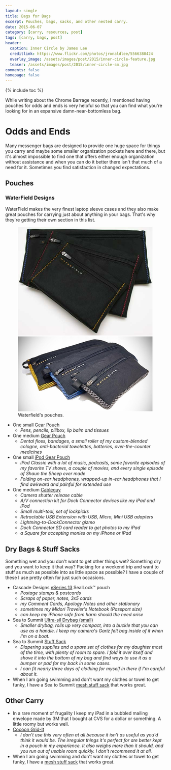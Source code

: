 ```yaml
---
layout: single
title: Bags for Bags
excerpt: Pouches, bags, sacks, and other nested carry.
date: 2015-06-07
category: [carry, resources, post]
tags: [carry, bags, post]
header: 
  caption: Inner Circle by James Lee
  creditlink: https://www.flickr.com/photos/jronaldlee/5566380424
  overlay_image: /assets/images/post/2015/inner-circle-feature.jpg
  teaser: /assets/images/post/2015/inner-circle-sm.jpg
comments: false
homepage: false
---
```


{% include toc %}

While writing about the Chrome Barrage recently, I mentioned having pouches for odds and ends is very helpful so that you can find what you're looking for in an expansive damn-near-bottomless bag.

# Odds and Ends

Many messenger bags are designed to provide one huge space for things you carry and maybe some smaller organization pockets here and there, but it's almost impossible to find one that offers either enough organization without assistance and when you can do it better there isn't that much of a need for it. Sometimes you find satisfaction in changed expectations.

## Pouches

### WaterField Designs

WaterField makes the very finest laptop sleeve cases and they also make great pouches for carrying just about anything in your bags. That's why they're getting their own section in this list.

<div id="content" class="page-content">
 <figure class="half" > 
    <a class="image-popup-vertical-fit" href="/assets/images/c/carry-waterfield-cableguy.jpg" title="Waterfield Ballstic (old version) Cable Guy">
    <img src="/assets/images/c/carry-waterfield-cableguy.jpg" alt="Waterfield Ballistic (old version) Cable Guy"></a>
    <a class="image-popup-vertical-fit" href="/assets/images/c/carry-waterfield-gear-pouch-630x350.jpg" title="Waterfield Ballistic Gear Pouch (Old Version)">
    <img src="/assets/images/c/carry-waterfield-gear-pouch-630x350.jpg" alt="Waterfield Ballistic Gear Pouch (Old Version)"></a>
  <figcaption>Waterfield's pouches.</figcaption>
 </figure>
</div>

<ul>
	<li>One small <a href="http://www.sfbags.com/products/gearpouch/gearpouch.htm">Gear Pouch</a>
<ul>
	<li><em>Pens, pencils, pillbox, lip balm and tissues</em></li>
</ul>
</li>
	<li>One medium <a href="http://www.sfbags.com/products/gearpouch/gearpouch.htm">Gear Pouch</a>
<ul>
	<li><em>Dental floss, bandages, a small roller of my custom-blended cologne, anti-bacterial towelettes, batteries, over-the-counter medicines</em></li>
</ul>
</li>
	<li>One small <a href="http://www.sfbags.com/products/ipodpouch/ipodgearpouch.htm">iPod Gear Pouch</a>
<ul>
	<li><em>iPod Classic with a lot of music, podcasts, some favorite episodes of my favorite TV shows, a couple of movies, and every single episode of Shaun the Sheep ever made</em></li>
	<li><em>Folding on-ear headphones, wrapped-up in-ear headphones that I find awkward and painful for extended use</em></li>
</ul>
</li>
	<li>One medium <a href="http://www.sfbags.com/products/cableguy/cableguy.htm">Cableguy</a>
<ul>
	<li><em>Camera shutter release cable</em></li>
	<li><em>A/V connection kit for Dock Connector devices like my iPad and iPod</em></li>
	<li><em>Small multi-tool, set of lockpicks</em></li>
	<li><em>Retractable USB Extension with USB, Micro, Mini USB adapters</em></li>
	<li><em>Lightning-to-DockConnector gizmo</em></li>
	<li><em>Dock Connector SD card reader to get photos to my iPad</em></li>
	<li><em>a Square for accepting monies on my iPhone or iPad</em></li>
</ul>
</li>
</ul>

## Dry Bags &amp; Stuff Sacks

Something wet and you don't want to get other things wet? Something dry and you want to keep it that way? Packing for a weekend trip and want to stuff as much as possible into as little space as possible? I have a couple of these I use pretty often for just such occasions.

<ul>
	<li>Cascade Designs <a href="http://www.cascadedesigns.com/e-case/eseries/eseries-13/product">eSeries 13</a> SealLock™ pouch
<ul>
	<li><em>Postage stamps &amp; postcards</em></li>
	<li><em>Scraps of paper, notes, 3x5 cards</em></li>
	<li><em>my Comment Cards, Apology Notes and other stationary</em></li>
	<li><em>sometimes my Midori Traveler's Notebook (Passport size)</em></li>
	<li><em>can keep my iPhone safe from harm should the need arise</em></li>
</ul>
</li>
	<li>Sea to Summit <a href="http://www.seatosummit.com/products/display/170">Ultra-sil Drybag (small)</a>
<ul>
	<li><em>Smaller drybag, rolls up very compact, into a buckle that you can use as a handle. I keep my camera's Gariz felt bag inside of it when I'm on a boat.</em></li>
</ul>
</li>
	<li>Sea to Summit <a href="http://www.seatosummit.com/products/display/35">Stuff Sack</a>
<ul>
	<li><em>Diapering supplies and a spare set of clothes for my daughter most of the time, with plenty of room to spare. I fold it over itself and shove it into the bottom of my bag and find ways to use it as a bumper or pad for my back in some cases.</em></li>
	<li><em>I can fit nearly three days of clothing for myself in there if I'm careful about it.</em></li>
</ul>
</li>
	<li>When I am going swimming and don't want my clothes or towel to get funky, I have a Sea to Summit <a href="http://www.rei.com/product/830046/sea-to-summit-ultra-mesh-stuff-sack">mesh stuff sack</a> that works great.</li>
</ul>

## Other Carry

<ul>
	<li>In a rare moment of frugality I keep my iPad in a bubbled mailing envelope made by 3M that I bought at CVS for a dollar or something. A little roomy but works well.</li>
	<li><a href="http://www.cocooninnovations.com/grid.php">Cocoon Grid-It</a>
<ul>
	<li><em>I don't use this very often at all because it isn't as useful as you'd think it would be. The irregular things it's perfect for are better kept in a pouch in my experience. It also weighs more than it should, and you run out of usable room quickly. I don't recommend it at all.</em></li>
</ul>
</li>
	<li>When I am going swimming and don't want my clothes or towel to get funky, I have a <a href="http://www.rei.com/product/830046/sea-to-summit-ultra-mesh-stuff-sack">mesh stuff sack</a> that works great.</li>
</ul>
